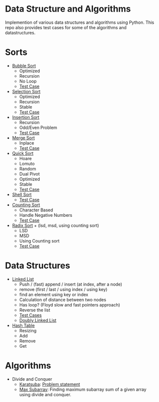 # Data Structure and Algorithms
Implemention of various data structures and algorithms using Python. 
This repo also provides test cases for some of the algorithms and datastructures.
# Sorts
* [Bubble Sort](../main/sorts/bubble.py)
  * Optimized
  * Recursion
  * No Loop
  * [Test Case](../main/tests/sorts/test_bubble.py)
* [Selection Sort](../main/sorts/selection.py)
  * Optimized
  * Recursion
  * Stable
  * [Test Case](../main/tests/sorts/test_selection.py)
* [Insertion Sort](../main/sorts/insertion.py)
  * Recursion
  * Odd/Even Problem
  * [Test Case](../main/tests/sorts/test_insertion.py)
* [Merge Sort](../main/sorts/merge.py)
  * Inplace
  * [Test Case](../main/tests/sorts/test_merge.py)
* [Quick Sort](../main/sorts/quick.py)
  * Hoare
  * Lomuto
  * Random
  * Dual Pivot
  * Optimized
  * Stable
  * [Test Case](../main/tests/sorts/test_quick.py)
* [Shell Sort](../main/sorts/shell.py)
   * [Test Case](../main/tests/sorts/test_shell.py)
* [Counting Sort](../main/sorts/counting.py)
  * Character Based
  * Handle Negative Numbers
  * [Test Case](../main/tests/sorts/test_counting.py)
* [Radix Sort](../main/sorts/radix.py) + (lsd, msd, using counting sort)
  * LSD
  * MSD
  * Using Counting sort
  * [Test Case](../main/tests/sorts/test_radix.py)

# Data Structures
* [Linked List](../main/datastructures/linkedlist.py)
  * Push / (fast) append / insert (at index, after a node)
  * remove (first / last / using index / using key)
  * find an element using key or index
  * Calculation of distance between two nodes
  * Has loop? (Floyd slow and fast pointers approach)
  * Reverse the list
  * [Test Cases](../main/tests/datastructures/test_linkedlist.py)
  * [Doubly Linked List](../main/datastructures/doubly_linkedlist.py)
* [Hash Table](../main/datastructures/hashtable.py)
  * Resizing
  * Add
  * Remove
  * Get

# Algorithms
* Divide and Conquer
  * [Karatsuba](../main/algorithms/divide%20and%20conquer/karatsuba.py): [Problem statement](https://en.wikipedia.org/wiki/Karatsuba_algorithm)
  * [Max Subarray](../main/algorithms/divide%20and%20conquer/max_subarray.py): Finding maximum subarray sum of a given array using divide and conquer.
